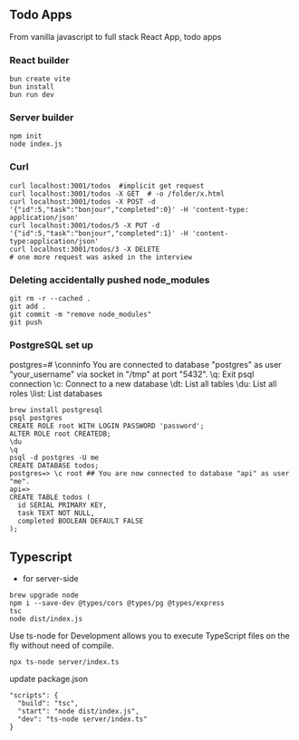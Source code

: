 ## Todo Apps

From vanilla javascript to full stack React App, todo apps

### React builder
```console
bun create vite
bun install
bun run dev
```

### Server builder
```console
npm init 
node index.js
```

### Curl 
```console
curl localhost:3001/todos  #implicit get request
curl localhost:3001/todos -X GET  # -o /folder/x.html
curl localhost:3001/todos -X POST -d '{"id":5,"task":"bonjour","completed":0}' -H 'content-type: application/json'
curl localhost:3001/todos/5 -X PUT -d '{"id":5,"task":"bonjour","completed":1}' -H 'content-type:application/json'
curl localhost:3001/todos/3 -X DELETE
# one more request was asked in the interview
```

### Deleting accidentally pushed node_modules
```console
git rm -r --cached . 
git add . 
git commit -m "remove node_modules" 
git push
```

### PostgreSQL set up
postgres=# \conninfo
You are connected to database "postgres" as user "your_username" via socket in "/tmp" at port "5432".
\q: Exit psql connection
\c: Connect to a new database
\dt: List all tables
\du: List all roles
\list: List databases
```console
brew install postgresql
psql postgres
CREATE ROLE root WITH LOGIN PASSWORD 'password';
ALTER ROLE root CREATEDB;
\du
\q
psql -d postgres -U me
CREATE DATABASE todos;
postgres=> \c root ## You are now connected to database "api" as user "me".
api=>
CREATE TABLE todos (
  id SERIAL PRIMARY KEY,
  task TEXT NOT NULL,
  completed BOOLEAN DEFAULT FALSE
);
```

## Typescript

* for server-side
```console
brew upgrade node
npm i --save-dev @types/cors @types/pg @types/express
tsc
node dist/index.js
```
Use ts-node for Development allows you to execute TypeScript files on the fly without need of compile.
```console
npx ts-node server/index.ts
```

update package.json
```console
"scripts": {
  "build": "tsc",
  "start": "node dist/index.js",
  "dev": "ts-node server/index.ts"
}
```
